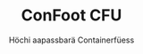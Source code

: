 ---
title: "ConFoot CFU"
subtitle: "Höchi aapassbarä Containerfüess"
mainImage: "/images/products/confoot-leg-cfu-main.jpg"
gallery:
  - "/images/products/confoot-leg-cfu-1.jpg"
  - "/images/products/confoot-leg-cfu-2.jpg"
  - "/images/products/confoot-leg-cfu-3.jpg"
shortDescription: "ConFoot CFU isch e höchi aapassbarä Containerfüess, wo der ermöglicht, d'Höchi vom Container vo Bomä bis zu 1,5 Meter aazpasse – ganz ohni zusätzlichi Uusrüestig fürs Containerhandling."
technicalDescription: "D'ConFoot CFU isch us hochwertigem Stah gstalte und het en patenteeten Schliessmechanismus, wo für e sichere Befestigung an de Container-Eckguss sorgt. Si ermöglicht en flexibli Bruch vo Containere i unterschiedlichä Umgebige und für verschideni Zwecks."
videoID: "HDhFIRA-oZU"
faq:
  - question: "Was isch ConFoot CFU?"
    answer: |
      ConFoot CFU isch e höchi aapassbarä Containerfüess, wo der ermöglicht, d'Höchi vom Container vo Bomä bis zu 1,5 Meter aazpasse – ganz ohni zusätzlichi Uusrüestig fürs Containerhandling.
  - question: "Wie funktionieret ConFoot CFU?"
    answer: |
      De ConFoot CFU wird direkt an de Container-Eckguss befestigt, wo e stabii Basis für d'Lade, d'Entlade und temporari Lagerig biete tuet. Sim aapassbari Design sorgt für Flexibilität bim Positioniere vo de Container uf de optimalä Höchi für din spezifische Bedarf. S'System besteht uus mehrere Teile, wobei jedäs einzelne Teil unter 25 kg wiegt – das erleichtert de Bediener d'Hantierä, während s'gmainschte Gewicht vo de Füüess, wenn montiert, 46 kg isch. Dr eifachi Befestigungsmechanismus erlaubt schnälls Uisätzä und Abnäh, wodurch d'Zyt und d'Ressourcä fürs Containerhandling erheblich reduziert wärde.
specifications:
  - name: "Weight"
    value: "46 kg, wenn montiert (jedes Teil unter 25 kg)"
  - name: "Load capacity"
    value: "20 Tonne"
  - name: "Adjustment range"
    value: "0–1'500 mm"
  - name: "Material"
    value: "Hochwertiger Stah"
price: "6.300 EUR"
priceVAT: "7.623 EUR"
pricingNotes: "Mengendiscount verfiegbar. Nimm Kontakt uf für individueelli Offerte."
buyLink: "/contact"
howToUse: |
  1. Platziere d'CFU unter de Container-Ecke
  2. Betätig de Schliessmechanismus
  3. Passe d'Höchi a, wie nötig (vo Bomä bis über en Meter)
  4. Kontrollier, dass d'Befestigung sicher isch
  5. Wiederhol das für alli nötige Ecke
benefits:
  - title: "Kei zusätzlichi Uusrüestig nötig"
    description: "Vollständigs Containerhandling nume mit de CFU Containerfüess, so dass kei zusätzlichi Schwermaschinä brucht wärde"
  - title: "Höchi Aapassig"
    description: "D'Höchi vom Container eifach vo Bomä bis über en Meter aapassbar (0–1'500 mm)"
  - title: "Gueti Tragbarkeit"
    description: "Besteit uus mehrere Teile, wobei jedäs Teil unter 25 kg wiegt, was s'Hantierä vereifacht"
  - title: "Vielfältigi Aawändig"
    description: "Eignet sich für verschiedeni Branche, inklusiv Transportunternehme, Verteidigigsstreitkräfte, Produktionsbetriebe, Detailhandel, Hafen und humanitäri Hilf"
  - title: "Flexibli Nutzig"
    description: "Erlaubt flexibli Bruch vo Containere i unterschiedlichä Umgebige und für verschideni Zwecks"
  - title: "Optimierter Ablauf"
    description: "Verbessert d'Prozessä bim Containerhandling und steigert d'operative Effizienz"
articleContent: |
  ## Was isch ConFoot CFU?

  ConFoot CFU isch e höchi aapassbari Containerfüess-Lösung, wo für maximali Vielseitigkeit und Flexibilität bim Containerhandling sorgt. Das innovative System ermöglicht der, d'Höchi vo Containere vo Bomä bis über en Meter aazpasse (0–1'500 mm), ganz ohni zuesätzligi Uusrüestig. S'CFU-Modell fällt uuff mit sim Fähigkeit, mit standard Versandcontainere i verschiedenä Umgebige und für unterschidligi Zwecks z'schaffe – drum isch es e ideale Wahl für Betriebe i mehrere Branche.

  ## Wie's funktionieret

  De ConFoot CFU wird direkt an de Container-Eckguss befestigt, wo e stabii Basis für d'Lade, d'Entlade und temporari Lagerig biete tuet. Sim aapassbari Design sorgt für Flexibilität bim Positioniere vo de Container uf de optimalä Höchi für din spezifische Bedarf. S'System besteht uus mehrere Teile, wobei jedäs einzelne Teil unter 25 kg wiegt – das erleichtert de Bediener d'Hantierä, während s'gmainschte Gewicht vo de Füüess, wenn montiert, 46 kg isch. Dr eifachi Befestigungsmechanismus erlaubt schnälls Uisätzä und Abnäh, wodurch d'Zyt und d'Ressourcä fürs Containerhandling erheblich reduziert wärde.

  ## Aawändig vo ConFoot CFU

  ### Transportunternehme
  ConFoot CFU isch im Transportbereich, wu Höchi-Aapassig und Flexibilität gfrogt sind. Transportunternehme chöi de CFU-Füess bruuche, um Containere eifach z'lade, z'entlade und z'positioniere – ganz ohni zusätzlechi Schwermaschinä – wodurch d'Operatioune optimiert und d'Uusrüschtkoste reduziert wärde.

  ### Verteidigigsstreitkräfte
  Für d'verteidigigsstreitkräfte bieted de CFU e portable und vielseitigi Lösig, wo schnäll Container-basierte Anlagen i verschiedene Terrains und Umgebige deploye cha. D'Höchi-Aapassig ermöglicht optimale Positionierig au uf unebene Unterlag.

  ### Produktionsbetriebe
  Produktionsbetriebe profitiered vo de Fähigkeit vom CFU, flexible Produktionslayouts mit aapassbare Containerhöichi z'schaffe. Indem Containere präzis dort platziert wärde, wo sie bruucht werde, erleichtert das System effizienti Produktionsabläuf und d'Lagerverwaltung.

  ### Detailhandel
  Im Detailhandel chöi de CFU-Füess für temporari oder saisonali Lagerlösige iissetze werde, mit dr Möglichkeit, d'Containerhöichi aazpasse, um Lade-Docks oder anderi Infrastrukturvorgabe z'erne.

  ### Hafen
  I Hafenumgäbig bietet de CFU Flexibilität fürs Containerhandling und für temporari Lagerig – so chönd Platz und Ressourcä effizient bruucht wärde, ohni sich nume uf Schwermaschinä z'verlah.

  ### Humanitäri Hilf
  Für humanitäri Hilfseinsatz bieted de CFU e praxisnöchi Lösig, um Container-basierte Anlagen schnäll i schwierigä Umgebige z'installiere – und zwar mit dr Möglichkeit, d'Höchi aazpasse, um verschiedeni Terrains und operative Bedürfnis z'berücksichtige.

  ## Vorteili vo ConFoot CFU

  ### Kei zusätzlichi Uusrüestig nötig
  De CFU macht d'Nötigkit für Kran, Gabelstapler oder anderi Schwermaschinä fürs Containerhandling überflüssig, wodurch d'Betriebschoste und d'Abhängigkeit vo spezieller Uusrüestig reduziert wärde.

  ### Höchi-Aapassigsfähigkeit
  Mit ere Aapassigsreichwiite vo 0 bis 1'500 mm bieted de CFU unerreichti Flexibilität bim Positioniere vo Containere uf de optimalä Höchi – ideal für verschiedeni Aawändig und Umgebige.

  ### Hänsligi Tragwäg
  Trotz sim robustä Bau und 20-Tonne-Ladekapazität isch de CFU so entwickelt, dass er de Bediener ideal z'handhabe isch. Einzelligi Komponenten wieged unter 25 kg, was d'Montierig und d'Positionierig enorm vereifacht.

  ### Vielseitigi Aawändig
  S'Design vom CFU macht ihn für e breiti Palette vo Branche und Aawändig geeignet – vo Logistik und Produktion bis zu Verteidigung und humanitäre Hilf.

  ### Betrieblichi Flexibilität
  Indem Containere i unterschiedlichä Umgebige und für vielfältigi Zwecks bruucht werde chöi, erweitert de CFU d'Nutzen vo standard Versandcontainere über traditionelli Transport- und Lagerufgabe us.

  ## Technischi Spezifikationen

  - **Ladekapazität**: 20 Tonne
  - **Gesamtwäg**: 46 kg, wenn montiert
  - **Teilgewicht**: Einzelne Teile unter 25 kg
  - **Aapassigsreichwiite**: 0–1'500 mm
  - **Material**: Hochwertiger Stah mit langlebiger Oberflächi
  - **Kompatibilität**: Standard Versand-Container-Eckguss

  De ConFoot CFU stellt en bedeutende Fortschritt i de Containerhandling-Technologie dar und bietet e Lösig, wo Höchi-Aapassbarkeit, Vielseitigkeit und betrieblichi Einfachheit i einem einzigä Produkt vereint.
---